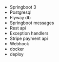  - Springboot 3
 - Postgresql
 - Flyway db
 - Springboot messages
 - Rest api
 - Exception handlers
 - Stripe payment api
 - Webhook
 - docker
 - deploy
